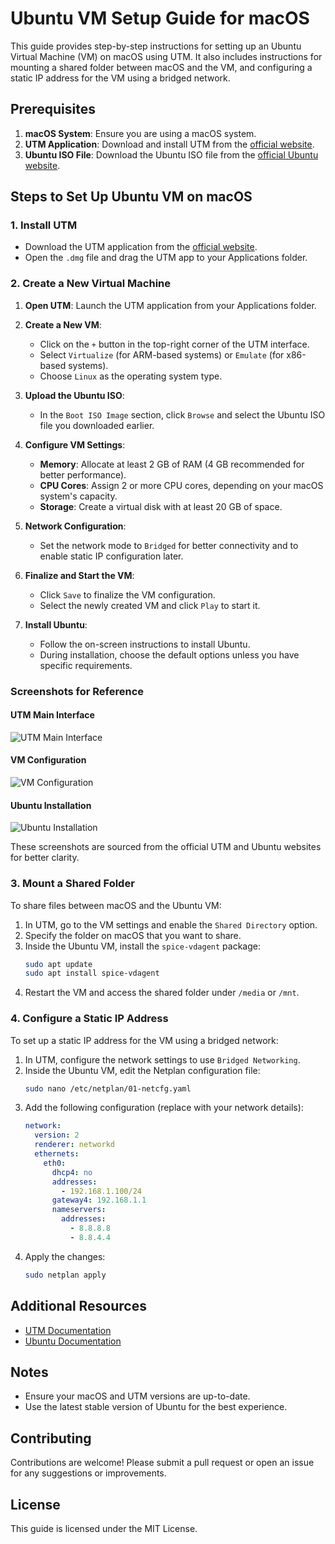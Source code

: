 # Ubuntu VM Setup Guide for macOS

This guide provides step-by-step instructions for setting up an Ubuntu Virtual Machine (VM) on macOS using UTM. It also includes instructions for mounting a shared folder between macOS and the VM, and configuring a static IP address for the VM using a bridged network.

## Prerequisites

1. **macOS System**: Ensure you are using a macOS system.
2. **UTM Application**: Download and install UTM from the [official website](https://mac.getutm.app/).
3. **Ubuntu ISO File**: Download the Ubuntu ISO file from the [official Ubuntu website](https://ubuntu.com/download/desktop).

## Steps to Set Up Ubuntu VM on macOS

### 1. Install UTM
- Download the UTM application from the [official website](https://mac.getutm.app/).
- Open the `.dmg` file and drag the UTM app to your Applications folder.

### 2. Create a New Virtual Machine

1. **Open UTM**: Launch the UTM application from your Applications folder.

2. **Create a New VM**:
   - Click on the `+` button in the top-right corner of the UTM interface.
   - Select `Virtualize` (for ARM-based systems) or `Emulate` (for x86-based systems).
   - Choose `Linux` as the operating system type.

3. **Upload the Ubuntu ISO**:
   - In the `Boot ISO Image` section, click `Browse` and select the Ubuntu ISO file you downloaded earlier.

4. **Configure VM Settings**:
   - **Memory**: Allocate at least 2 GB of RAM (4 GB recommended for better performance).
   - **CPU Cores**: Assign 2 or more CPU cores, depending on your macOS system's capacity.
   - **Storage**: Create a virtual disk with at least 20 GB of space.

5. **Network Configuration**:
   - Set the network mode to `Bridged` for better connectivity and to enable static IP configuration later.

6. **Finalize and Start the VM**:
   - Click `Save` to finalize the VM configuration.
   - Select the newly created VM and click `Play` to start it.

7. **Install Ubuntu**:
   - Follow the on-screen instructions to install Ubuntu.
   - During installation, choose the default options unless you have specific requirements.

### Screenshots for Reference

#### UTM Main Interface
![UTM Main Interface](https://mac.getutm.app/images/screenshots/utm-main.png)

#### VM Configuration
![VM Configuration](https://mac.getutm.app/images/screenshots/utm-config.png)

#### Ubuntu Installation
![Ubuntu Installation](https://ubuntu.com/tutorials/install-ubuntu-desktop/_files/ubuntu-installation.png)

These screenshots are sourced from the official UTM and Ubuntu websites for better clarity.

### 3. Mount a Shared Folder
To share files between macOS and the Ubuntu VM:
1. In UTM, go to the VM settings and enable the `Shared Directory` option.
2. Specify the folder on macOS that you want to share.
3. Inside the Ubuntu VM, install the `spice-vdagent` package:
   ```bash
   sudo apt update
   sudo apt install spice-vdagent
   ```
4. Restart the VM and access the shared folder under `/media` or `/mnt`.

### 4. Configure a Static IP Address
To set up a static IP address for the VM using a bridged network:
1. In UTM, configure the network settings to use `Bridged Networking`.
2. Inside the Ubuntu VM, edit the Netplan configuration file:
   ```bash
   sudo nano /etc/netplan/01-netcfg.yaml
   ```
3. Add the following configuration (replace with your network details):
   ```yaml
   network:
     version: 2
     renderer: networkd
     ethernets:
       eth0:
         dhcp4: no
         addresses:
           - 192.168.1.100/24
         gateway4: 192.168.1.1
         nameservers:
           addresses:
             - 8.8.8.8
             - 8.8.4.4
   ```
4. Apply the changes:
   ```bash
   sudo netplan apply
   ```

## Additional Resources
- [UTM Documentation](https://docs.getutm.app/)
- [Ubuntu Documentation](https://help.ubuntu.com/)

## Notes
- Ensure your macOS and UTM versions are up-to-date.
- Use the latest stable version of Ubuntu for the best experience.

## Contributing
Contributions are welcome! Please submit a pull request or open an issue for any suggestions or improvements.

## License
This guide is licensed under the MIT License.